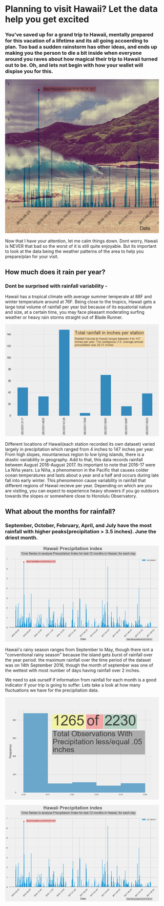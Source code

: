 # Planning to visit Hawaii? Let the data help you get excited

### You've saved up for a grand trip to Hawaii, mentally prepared for this vacation of a lifetime and its all going accoerding to plan. Too bad a sudden rainstorm has other ideas, and ends up making you the person to die a bit inside when everyone around you raves about how magical their trip to Hawaii turned out to be. Oh, and lets not begin with how your wallet will dispise you for this.

![A data-dive into Hawai's weather patterns](Images/Hawai_data_cover.jpg)

Now that I have your attention, let me calm things down. Dont worry, Hawaii is NEVER that bad so the worst of it is still quite enjoyable. But its important to look at the data being the weather patterns of the area to help you prepare/plan for your visit. 

## How much does it rain per year?

### Dont be surprised with rainfall variability - 

Hawaii has a tropical climate with average summer temperate at 88F and winter temperature around at 76F. Being close to the tropics, Hawaii gets a large total volume of rainfall per year but because of its equatorial nature and size, at a certain time, you may face pleasant moderating surfing weather or heavy rain storms straight out of Blade Runner. 

![Amount of rainfall varies drastically for different regions of Honolulu](Images/Total_rainfall_per_station.png)

Different locations of Hawaii(each station recorded its own dataset) varied largely in precipitation which ranged from 4 inches to 147 inches per year. From high slopes, mountaneous region to low lying islands, there is a drastic variability in geography. Add to that, this data records rainfall between August 2016-August 2017. Its important to note that 2016-17 were La Niña years. La Niña, a phenomenon in the Pacific that causes colder ocean temperatures and lasts about a year and a half and occurs during late fall into early winter. This phenomenon cause variability in rainfall that different regions of Hawaii recieve per year. Depending on which are you are visiting, you can expect to experience heavy showers if you go outdoors towards the slopes or somewhere close to Honolulu Observatory.

## What about the months for rainfall? 

### September, October, February, April, and July have the most rainfall with higher peaks(precipitation > 3.5 inches). June the driest month.

![Precipitation from August 2016 to August 2017](Images/Precipitation_last_12_months.png)

Hawaii's rainy season ranges from September to May, though there isnt a "conventional rainy season" because the island gets burst of rainfall over the year period. the maximum rainfall over the time period of the dataset was on 14th September 2016, though the month of september was one of the wettest with most number of days having rainfall over 2 inches. 

We need to ask ourself if information from rainfall for each month is a good indicator if your trip is going to suffer. Lets take a look at how many fluctuations we have for the precipitation data. 

![56% of the observations had less than 0.5](Images/Total_precp_obs.png)

![Precipitation from August 2016 to August 2017](Images/Precipitation_last_12_months.png)


